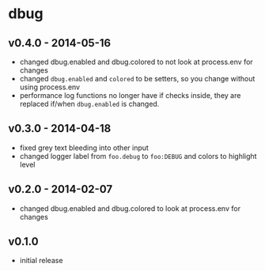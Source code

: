 # dbug

## v0.4.0 - 2014-05-16
- changed dbug.enabled and dbug.colored to not look at process.env for changes
- changed `dbug.enabled` and `colored` to be setters, so you change without using process.env
- performance log functions no longer have if checks inside, they are replaced if/when `dbug.enabled` is changed.

## v0.3.0 - 2014-04-18
- fixed grey text bleeding into other input
- changed logger label from `foo.debug` to `foo:DEBUG` and colors to
  highlight level

## v0.2.0 - 2014-02-07
- changed dbug.enabled and dbug.colored to look at process.env for changes

## v0.1.0
- initial release
